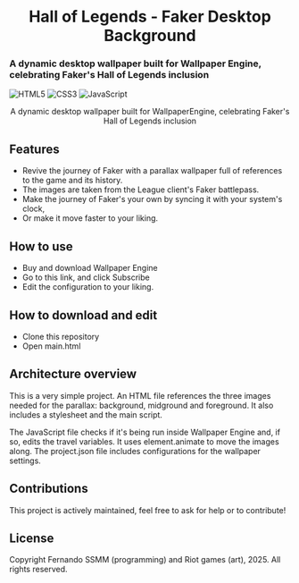 <h1 align="center">
  <br>
    Hall of Legends - Faker Desktop Background
  <br>
</h1>

### A dynamic desktop wallpaper built for Wallpaper Engine, celebrating Faker's Hall of Legends inclusion

![HTML5](https://img.shields.io/badge/html5-%23E34F26.svg?style=flat&logo=html5&logoColor=white) ![CSS3](https://img.shields.io/badge/css3-%231572B6.svg?style=flat&logo=css3&logoColor=white) ![JavaScript](https://img.shields.io/badge/javascript-%23323330.svg?style=flat&logo=javascript&logoColor=%23F7DF1E) 

<div align="center">
	<p>A dynamic desktop wallpaper built for WallpaperEngine, celebrating Faker's Hall of Legends inclusion</p>
</div>

## Features
- Revive the journey of Faker with a parallax wallpaper full of references to the game and its history.
- The images are taken from the League client's Faker battlepass.
- Make the journey of Faker's your own by syncing it with your system's clock,
- Or make it move faster to your liking.

## How to use
- Buy and download Wallpaper Engine
- Go to this link, and click Subscribe
- Edit the configuration to your liking.

## How to download and edit
- Clone this repository
- Open main.html

## Architecture overview
This is a very simple project. An HTML file references the three images needed for the parallax: background, midground and foreground. It also includes a stylesheet and the main script.

The JavaScript file checks if it's being run inside Wallpaper Engine and, if so, edits the travel variables. It uses element.animate to move the images along. The project.json file includes configurations for the wallpaper settings.

## Contributions
This project is actively maintained, feel free to ask for help or to contribute!

## License
Copyright Fernando SSMM (programming) and Riot games (art), 2025. All rights reserved.








